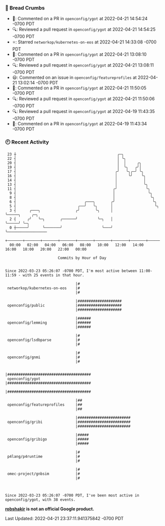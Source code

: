 ### 🍞 Bread Crumbs

 * 💬: Commented on a PR in  `openconfig/ygot` at 2022-04-21 14:54:24 -0700 PDT
 * 🔍: Reviewed a pull request in  `openconfig/ygot` at 2022-04-21 14:54:25 -0700 PDT
 * ⭐️: Starred `networkop/kubernetes-on-eos` at 2022-04-21 14:33:08 -0700 PDT
 * 💬: Commented on a PR in  `openconfig/ygot` at 2022-04-21 13:08:10 -0700 PDT
 * 🔍: Reviewed a pull request in  `openconfig/ygot` at 2022-04-21 13:08:11 -0700 PDT
 * 😃: Commented on an issue in `openconfig/featureprofiles` at 2022-04-21 13:02:14 -0700 PDT
 * 💬: Commented on a PR in  `openconfig/ygot` at 2022-04-21 11:50:05 -0700 PDT
 * 🔍: Reviewed a pull request in  `openconfig/ygot` at 2022-04-21 11:50:06 -0700 PDT
 * 🔍: Reviewed a pull request in  `openconfig/ygot` at 2022-04-19 11:43:35 -0700 PDT
 * 💬: Commented on a PR in  `openconfig/ygot` at 2022-04-19 11:43:34 -0700 PDT

### 🕘 Recent Activity
```
 23 ┼                                              ╭─╮
 22 ┤                                              │ ╰╮
 20 ┤                                              │  │     ╭╮
 19 ┤                                              │  ╰╮   ╭╯│
 17 ┤                                             ╭╯   ╰╮╭─╯ ╰╮
 16 ┤                                             │     ╰╯    ╰╮
 14 ┤                                             │            │
 13 ┤                                             │            ╰╮
 11 ┤                                            ╭╯             ╰╮
  9 ┤                                            │               ╰╮
  8 ┤                                            │                ╰╮
  6 ┤                               ╭───╮       ╭╯                 ╰╮
  5 ┤                            ╭──╯   ╰╮      │                   ╰╮
  3 ┤      ╭───╮                ╭╯       ╰╮     │                    ╰─────╮     ╭─╮
  2 ┤     ╭╯   ╰─╮       ╭──────╯         ╰─╮   │                          ╰─────╯ ╰─╮
  0 ┼─────╯      ╰───────╯                  ╰───╯                                    ╰──────────────────
    +───────+───────+───────+───────+───────+───────+───────+───────+───────+───────+───────+───────+────
  00:00   02:00   04:00   06:00   08:00   10:00   12:00   14:00   16:00   18:00   20:00   22:00   00:00   

						Commits by Hour of Day


Since 2022-03-23 05:26:07 -0700 PDT, I'm most active between 11:00-11:59 - with 25 events in that hour.

```



```
                                |#
 networkop/kubernetes-on-eos    |#
                                |#

                                |####################
 openconfig/public              |####################
                                |####################

                                |######
 openconfig/lemming             |######
                                |######

                                |#
 openconfig/lsdbparse           |#
                                |#

                                |#
 openconfig/gnmi                |#
                                |#

                                |######################################
 openconfig/ygot                |######################################
                                |######################################

                                |##
 openconfig/featureprofiles     |##
                                |##

                                |########################
 openconfig/gribi               |########################
                                |########################

                                |#####
 openconfig/gribigo             |#####
                                |#####

                                |#
 p4lang/p4runtime               |#
                                |#

                                |#
 omec-project/gnbsim            |#
                                |#



Since 2022-03-23 05:26:07 -0700 PDT, I've been most active in openconfig/ygot, with 38 events.

```
**[robshakir](mailto:robjs@google.com) is not an official Google product.**  


Last Updated: 2022-04-21 23:37:11.941375842 -0700 PDT
